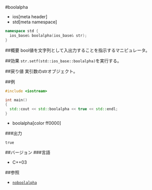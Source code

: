 #boolalpha
* ios[meta header]
* std[meta namespace]

```cpp
namespace std {
  ios_base& boolalpha(ios_base& str);
}
```

##概要
bool値を文字列として入出力することを指示するマニピュレータ。

##効果
`str.setf(std::ios_base::boolalpha)`を実行する。

##戻り値
実引数のstrオブジェクト。

##例
```cpp
#include <iostream>

int main()
{
  std::cout << std::boolalpha << true << std::endl;
}
```
* boolalpha[color ff0000]

###出力
```
true
```

##バージョン
###言語
- C++03

##参照
- [`noboolalpha`](./noboolalpha.md)
